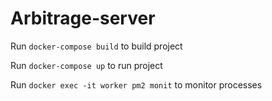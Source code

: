 # Arbitrage-server

Run `docker-compose build` to build project

Run `docker-compose up` to run project

Run `docker exec -it worker pm2 monit` to monitor processes

